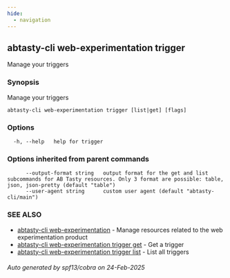 ```yaml
---
hide:
  - navigation
---
```

## abtasty-cli web-experimentation trigger

Manage your triggers

### Synopsis

Manage your triggers

```
abtasty-cli web-experimentation trigger [list|get] [flags]
```

### Options

```
  -h, --help   help for trigger
```

### Options inherited from parent commands

```
      --output-format string   output format for the get and list subcommands for AB Tasty resources. Only 3 format are possible: table, json, json-pretty (default "table")
      --user-agent string      custom user agent (default "abtasty-cli/main")
```

### SEE ALSO

* [abtasty-cli web-experimentation](abtasty-cli_web-experimentation.md)	 - Manage resources related to the web experimentation product
* [abtasty-cli web-experimentation trigger get](abtasty-cli_web-experimentation_trigger_get.md)	 - Get a trigger
* [abtasty-cli web-experimentation trigger list](abtasty-cli_web-experimentation_trigger_list.md)	 - List all triggers

###### Auto generated by spf13/cobra on 24-Feb-2025
